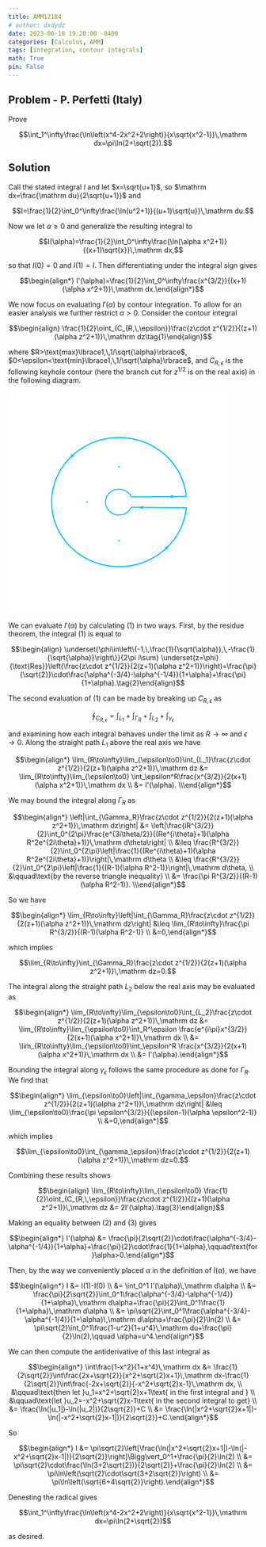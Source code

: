 ```yaml
---
title: AMM12184
# author: dxdydz
date: 2023-06-18 19:20:00 -0400
categories: [Calculus, AMM]
tags: [integration, contour integrals]
math: True
pin: False
---
```


## Problem - P. Perfetti (Italy)

Prove

$$\int_1^\infty\frac{\ln\left(x^4-2x^2+2\right)}{x\sqrt{x^2-1}}\,\mathrm dx=\pi\ln(2+\sqrt{2}).$$

## Solution

Call the stated integral $I$ and let $x=\sqrt{u+1}$, so $\mathrm dx=\frac{\mathrm du}{2\sqrt{u+1}}$ and

$$I=\frac{1}{2}\int_0^\infty\frac{\ln(u^2+1)}{(u+1)\sqrt{u}}\,\mathrm du.$$

Now we let $\alpha\geq0$ and generalize the resulting integral to

$$I(\alpha)=\frac{1}{2}\int_0^\infty\frac{\ln(\alpha x^2+1)}{(x+1)\sqrt{x}}\,\mathrm dx,$$

so that $I(0)=0$ and $I(1)=I$. Then differentiating under the integral sign gives

$$\begin{align*}    I'(\alpha)=\frac{1}{2}\int_0^\infty\frac{x^{3/2}}{(x+1)(\alpha x^2+1)}\,\mathrm dx.\end{align*}$$

We now focus on evaluating $I'(\alpha)$ by contour integration. To allow for an easier analysis we further restrict $\alpha>0$. Consider the contour integral

$$\begin{align}    \frac{1}{2}\oint_{C_{R,\,\epsilon}}\frac{z\cdot z^{1/2}}{(z+1)(\alpha z^2+1)}\,\mathrm dz\tag{1}\end{align}$$

where $R>\text{max}\lbrace1,\,1/\sqrt{\alpha}\rbrace$, $0<\epsilon<\text{min}\lbrace1,\,1/\sqrt{\alpha}\rbrace$, and $C_{R,\,\epsilon}$ is the following keyhole contour (here the branch cut for $z^{1/2}$ is on the real axis) in the following diagram.

![](https://raw.githubusercontent.com/VolumeElement/VolumeElement.github.io/main/images/AMM12184_edit2.png)

We can evaluate $I'(\alpha)$ by calculating $(1)$ in two ways. First, by the residue theorem, the integral $(1)$ is equal to

$$\begin{align}    \underset{\phi\in\left\{-1,\,\frac{1}{\sqrt{\alpha}},\,-\frac{1}{\sqrt{\alpha}}\right\}}{2\pi i\sum} \underset{z=\phi}{\text{Res}}\left(\frac{z\cdot z^{1/2}}{2(z+1)(\alpha z^2+1)}\right)=\frac{\pi}{\sqrt{2}}\cdot\frac{\alpha^{-3/4}-\alpha^{-1/4}}{1+\alpha}+\frac{\pi}{1+\alpha}.\tag{2}\end{align}$$

The second evaluation of $(1)$ can be made by breaking up $C_{R,\,\epsilon}$ as

$$\oint_{C_{R,\,\epsilon}}=\int_{L_1}+\int_{\Gamma_R}+\int_{L_2}+\int_{\gamma_\epsilon}$$

and examining how each integral behaves under the limit as $R\to\infty$ and $\epsilon\to0$. Along the straight path $L_1$ above the real axis we have

$$\begin{align*}    \lim_{R\to\infty}\lim_{\epsilon\to0}\int_{L_1}\frac{z\cdot z^{1/2}}{2(z+1)(\alpha z^2+1)}\,\mathrm dz &= \lim_{R\to\infty}\lim_{\epsilon\to0} \int_\epsilon^R\frac{x^{3/2}}{2(x+1)(\alpha x^2+1)}\,\mathrm dx \\    &= I'(\alpha). \\\end{align*}$$

We may bound the integral along $\Gamma_R$ as

$$\begin{align*}    \left|\int_{\Gamma_R}\frac{z\cdot z^{1/2}}{2(z+1)(\alpha z^2+1)}\,\mathrm dz\right| &= \left|\frac{iR^{3/2}}{2}\int_0^{2\pi}\frac{e^{3i\theta/2}}{(Re^{i\theta}+1)(\alpha R^2e^{2i\theta}+1)}\,\mathrm d\theta\right| \\     &\leq \frac{R^{3/2}}{2}\int_0^{2\pi}\left|\frac{1}{(Re^{i\theta}+1)(\alpha R^2e^{2i\theta}+1)}\right|\,\mathrm d\theta \\     &\leq \frac{R^{3/2}}{2}\int_0^{2\pi}\left|\frac{1}{(R-1)(\alpha R^2-1)}\right|\,\mathrm d\theta, \\     &\qquad\text{by the reverse triangle inequality} \\     &= \frac{\pi R^{3/2}}{(R-1)(\alpha R^2-1)}. \\\end{align*}$$

So we have

$$\begin{align*}    \lim_{R\to\infty}\left|\int_{\Gamma_R}\frac{z\cdot z^{1/2}}{2(z+1)(\alpha z^2+1)}\,\mathrm dz\right| &\leq \lim_{R\to\infty}\frac{\pi R^{3/2}}{(R-1)(\alpha R^2-1)} \\    &=0,\end{align*}$$

which implies

$$\lim_{R\to\infty}\int_{\Gamma_R}\frac{z\cdot z^{1/2}}{2(z+1)(\alpha z^2+1)}\,\mathrm dz=0.$$

The integral along the straight path $L_2$ below the real axis may be evaluated as

$$\begin{align*}    \lim_{R\to\infty}\lim_{\epsilon\to0}\int_{L_2}\frac{z\cdot z^{1/2}}{2(z+1)(\alpha z^2+1)}\,\mathrm dz &= \lim_{R\to\infty}\lim_{\epsilon\to0}\int_R^\epsilon \frac{e^{i\pi}x^{3/2}}{2(x+1)(\alpha x^2+1)}\,\mathrm dx \\    &= \lim_{R\to\infty}\lim_{\epsilon\to0}\int_\epsilon^R \frac{x^{3/2}}{2(x+1)(\alpha x^2+1)}\,\mathrm dx \\    &= I'(\alpha).\end{align*}$$

Bounding the integral along $\gamma_\epsilon$ follows the same procedure as done for $\Gamma_R$. We find that

$$\begin{align*}    \lim_{\epsilon\to0}\left|\int_{\gamma_\epsilon}\frac{z\cdot z^{1/2}}{2(z+1)(\alpha z^2+1)}\,\mathrm dz\right| &\leq \lim_{\epsilon\to0}\frac{\pi \epsilon^{3/2}}{(\epsilon-1)(\alpha \epsilon^2-1)} \\    &=0,\end{align*}$$

which implies

$$\lim_{\epsilon\to0}\int_{\gamma_\epsilon}\frac{z\cdot z^{1/2}}{2(z+1)(\alpha z^2+1)}\,\mathrm dz=0.$$

Combining these results shows

$$\begin{align}    \lim_{R\to\infty}\lim_{\epsilon\to0} \frac{1}{2}\oint_{C_{R,\,\epsilon}}\frac{z\cdot z^{1/2}}{(z+1)(\alpha z^2+1)}\,\mathrm dz &= 2I'(\alpha).\tag{3}\end{align}$$

Making an equality between $(2)$ and $(3)$ gives

$$\begin{align*}    I'(\alpha) &= \frac{\pi}{2\sqrt{2}}\cdot\frac{\alpha^{-3/4}-\alpha^{-1/4}}{1+\alpha}+\frac{\pi}{2}\cdot\frac{1}{1+\alpha},\qquad\text{for }\alpha>0.\end{align*}$$

Then, by the way we conveniently placed $\alpha$ in the definition of $I(\alpha)$, we have

$$\begin{align*}    I &= I(1)-I(0) \\      &= \int_0^1 I'(\alpha)\,\mathrm d\alpha \\      &= \frac{\pi}{2\sqrt{2}}\int_0^1\frac{\alpha^{-3/4}-\alpha^{-1/4}}{1+\alpha}\,\mathrm d\alpha+\frac{\pi}{2}\int_0^1\frac{1}{1+\alpha}\,\mathrm d\alpha \\      &= \pi\sqrt{2}\int_0^1\frac{\alpha^{-3/4}-\alpha^{-1/4}}{1+\alpha}\,\mathrm d\alpha+\frac{\pi}{2}\ln(2) \\      &= \pi\sqrt{2}\int_0^1\frac{1-u^2}{1+u^4}\,\mathrm du+\frac{\pi}{2}\ln(2),\qquad \alpha=u^4.\end{align*}$$

We can then compute the antiderivative of this last integral as

$$\begin{align*}    \int\frac{1-x^2}{1+x^4}\,\mathrm dx &= \frac{1}{2\sqrt{2}}\int\frac{2x+\sqrt{2}}{x^2+\sqrt{2}x+1}\,\mathrm dx-\frac{1}{2\sqrt{2}}\int\frac{-2x+\sqrt{2}}{-x^2+\sqrt{2}x-1}\,\mathrm dx, \\    &\qquad\text{then let }u_1=x^2+\sqrt{2}x+1\text{ in the first integral and } \\    &\qquad\text{let }u_2=-x^2+\sqrt{2}x-1\text{ in the second integral to get} \\    &= \frac{\ln(|u_1|)-\ln(|u_2|)}{2\sqrt{2}}+C \\    &= \frac{\ln(|x^2+\sqrt{2}x+1|)-\ln(|-x^2+\sqrt{2}x-1|)}{2\sqrt{2}}+C.\end{align*}$$

So

$$\begin{align*}    I &= \pi\sqrt{2}\left[\frac{\ln(|x^2+\sqrt{2}x+1|)-\ln(|-x^2+\sqrt{2}x-1|)}{2\sqrt{2}}\right]\Bigg\vert_0^1+\frac{\pi}{2}\ln(2) \\    &= \pi\sqrt{2}\cdot\frac{\ln(3+2\sqrt{2})}{2\sqrt{2}}+\frac{\pi}{2}\ln(2) \\    &= \pi\ln\left(\sqrt{2}\cdot\sqrt{3+2\sqrt{2}}\right) \\    &= \pi\ln\left(\sqrt{6+4\sqrt{2}}\right).\end{align*}$$

Denesting the radical gives

$$\int_1^\infty\frac{\ln\left(x^4-2x^2+2\right)}{x\sqrt{x^2-1}}\,\mathrm dx=\pi\ln(2+\sqrt{2})$$

as desired.